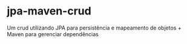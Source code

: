 # jpa-maven-crud
 Um crud utilizando JPA para persistência e mapeamento de objetos + Maven para gerenciar dependências

